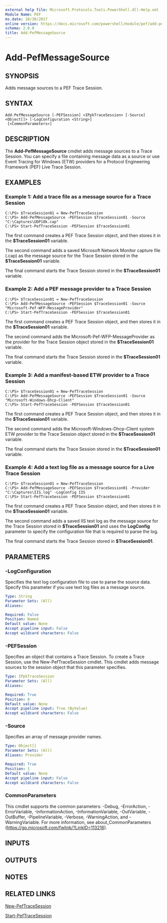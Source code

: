 ```yaml
---
external help file: Microsoft.Protocols.Tools.PowerShell.dll-Help.xml
Module Name: PEF
ms.date: 10/30/2017
online version: https://docs.microsoft.com/powershell/module/pef/add-pefmessagesource?view=windowsserver2012r2-ps&wt.mc_id=ps-gethelp
schema: 2.0.0
title: Add-PefMessageSource
---
```


# Add-PefMessageSource

## SYNOPSIS
Adds message sources to a PEF Trace Session.

## SYNTAX

```
Add-PefMessageSource [-PEFSession] <IPpkTraceSession> [-Source] <Object[]> [-LogConfiguration <String>]
 [<CommonParameters>]
```

## DESCRIPTION
The **Add-PefMessageSource** cmdlet adds message sources to a Trace Session.
You can specify a file containing message data as a source or use Event Tracing for Windows (ETW) providers for a Protocol Engineering Framework (PEF) Live Trace Session.

## EXAMPLES

### Example 1: Add a trace file as a message source for a Trace Session
```
C:\PS> $TraceSession01 = New-PefTraceSession
C:\PS> Add-PefMessageSource -PEFSession $TraceSession01 -Source "C:\Captures\UDP10k.cap"
C:\PS> Start-PefTraceSession -PEFSession $TraceSession01
```

The first command creates a PEF Trace Session object, and then stores it in the **$TraceSession01** variable.

The second command adds a saved Microsoft Network Monitor capture file (.cap) as the message source for the Trace Session stored in the **$TraceSession01** variable.

The final command starts the Trace Session stored in the **$TraceSession01** variable.

### Example 2: Add a PEF message provider to a Trace Session
```
C:\PS> $TraceSession01 = New-PefTraceSession
C:\PS> Add-PefMessageSource -PEFSession $TraceSession01 -Source "Microsoft-Pef-WFP-MessageProvider"
C:\PS> Start-PefTraceSession -PEFSession $TraceSession01
```

The first command creates a PEF Trace Session object, and then stores it in the **$TraceSession01** variable.

The second command adds the Microsoft-Pef-WFP-MessageProvider as the provider for the Trace Session object stored in the **$TraceSession01** variable.

The final command starts the Trace Session stored in the **$TraceSession01** variable.

### Example 3: Add a manifest-based ETW provider to a Trace Session
```
C:\PS> $TraceSession01 = New-PefTraceSession
C:\PS> Add-PefMessageSource -PEFSession $TraceSession01 -Source "Microsoft-Windows-Dhcp-Client"
C:\PS> Start-PefTraceSession -PEFSession $TraceSession01
```

The first command creates a PEF Trace Session object, and then stores it in the **$TraceSession01** variable.

The second command adds the Microsoft-Windows-Dhcp-Client system ETW provider to the Trace Session object stored in the **$TraceSession01** variable.

The final command starts the Trace Session stored in the **$TraceSession01** variable.

### Example 4: Add a text log file as a message source for a Live Trace Session
```
C:\PS> $TraceSession01 = New-PefTraceSession
C:\PS> Add-PefMessageSource -PEFSession $TraceSession01 -Provider "C:\Captures\IIS.log" -LogConfig IIS
C:\PS> Start-PefTraceSession -PEFSession $TraceSession01
```

The first command creates a PEF Trace Session object, and then stores it in the **$TraceSession01** variable.

The second command adds a saved IIS text log as the message source for the Trace Session stored in **$TraceSession01** and uses the **LogConfig** parameter to specify the configuration file that is required to parse the log.

The final command starts the Trace Session stored in **$TraceSession01**.

## PARAMETERS

### -LogConfiguration
Specifies the text log configuration file to use to parse the source data.
Specify this parameter if you use text log files as a message source.

```yaml
Type: String
Parameter Sets: (All)
Aliases: 

Required: False
Position: Named
Default value: None
Accept pipeline input: False
Accept wildcard characters: False
```

### -PEFSession
Specifies an object that contains a Trace Session. 
To create a Trace Session, use the New-PefTraceSession cmdlet.
This cmdlet adds message sources to the session object that this parameter specifies.

```yaml
Type: IPpkTraceSession
Parameter Sets: (All)
Aliases: 

Required: True
Position: 0
Default value: None
Accept pipeline input: True (ByValue)
Accept wildcard characters: False
```

### -Source
Specifies an array of message provider names.

```yaml
Type: Object[]
Parameter Sets: (All)
Aliases: Provider

Required: True
Position: 1
Default value: None
Accept pipeline input: False
Accept wildcard characters: False
```

### CommonParameters
This cmdlet supports the common parameters: -Debug, -ErrorAction, -ErrorVariable, -InformationAction, -InformationVariable, -OutVariable, -OutBuffer, -PipelineVariable, -Verbose, -WarningAction, and -WarningVariable. For more information, see about_CommonParameters (https://go.microsoft.com/fwlink/?LinkID=113216).

## INPUTS

## OUTPUTS

## NOTES

## RELATED LINKS

[New-PefTraceSession](./New-PefTraceSession.md)

[Start-PefTraceSession](./Start-PefTraceSession.md)

